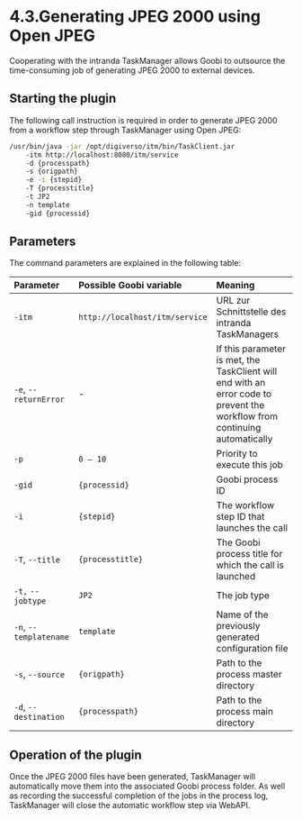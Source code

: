 # 4.3.Generating JPEG 2000 using Open JPEG

Cooperating with the intranda TaskManager allows Goobi to outsource the time-consuming job of generating JPEG 2000 to external devices.

## Starting the plugin

The following call instruction is required in order to generate JPEG 2000 from a workflow step through TaskManager using Open JPEG:

```bash
/usr/bin/java -jar /opt/digiverso/itm/bin/TaskClient.jar 
    -itm http://localhost:8080/itm/service 
    -d {processpath} 
    -s {origpath} 
    -e -i {stepid} 
    -T {processtitle} 
    -t JP2 
    -n template 
    -gid {processid}
```

## Parameters

The command parameters are explained in the following table:

| Parameter | Possible Goobi variable | Meaning |
| :--- | :--- | :--- |
| `-itm` | `http://localhost/itm/service` | URL zur Schnittstelle des intranda TaskManagers |
| `-e`, `--returnError` | - | If this parameter is met, the TaskClient will end with an error code to prevent the workflow from continuing automatically |
| `-p` | `0 – 10` | Priority to execute this job |
| `-gid` | `{processid}` | Goobi process ID  |
| `-i` | `{stepid}` | The workflow step ID that launches the call |
| `-T`, `--title` | `{processtitle}` | The Goobi process title for which the call is launched |
| `-t,` `--jobtype` | `JP2` | The job type |
| `-n`, `--templatename` | `template` | Name of the previously generated configuration file |
| `-s`, `--source` | `{origpath}` | Path to the process master directory |
| `-d`, `--destination` | `{processpath}` | Path to the process main directory |

## Operation of the plugin

Once the JPEG 2000 files have been generated, TaskManager will automatically move them into the associated Goobi process folder. As well as recording the successful completion of the jobs in the process log, TaskManager will close the automatic workflow step via WebAPI.

